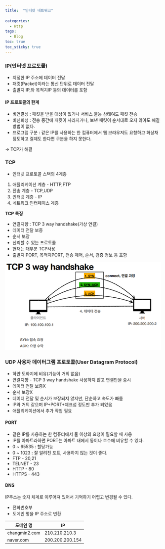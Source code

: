 ```yaml
---
title:  "인터넷 네트워크"

categories:
  - Http
tags:
  - Blog
toc: true
toc_sticky: true
---
```


### IP(인터넷 프로토콜)

- 지정한 IP 주소에 데이터 전달
- 패킷(Packet)이라는 통신 단위로 데이터 전달
- 출발지 IP,와 목적지IP 등의 데이터를 포함

#### IP 프로토콜의 한계

- 비연결성 : 패킷을 받을 대상이 없거나 서비스 불능 상태여도 패킷 전송
- 비신뢰성 : 전송 중간에 패킷이 사라지거나, 보낸 패킷이 순서대로 오지 않아도 해결 방법이 없다.
- 프로그램 구분 : 같은 IP를 사용하는 한 컴퓨터에서 웹 브라우저도 요청하고 화상채팅도하고 결제도 한다면 구분을 하지 못한다.

-> TCP가 해결

### TCP

- 인터넷 프로토콜 스택의 4계층
1. 애플리케이션 계층 - HTTP,FTP
2. 전송 계층 - TCP,UDP
3. 인터넷 계층 - IP
4. 네트워크 인터페이스 계층

**TCP 특징**
- 연결지향 : TCP 3 way handshake(가상 연결)
- 데이터 전달 보증
- 순서 보장
- 신뢰할 수 있는 프로토콜
- 현재는 대부분 TCP사용
- 출발지 PORT, 목적지PORT, 전송 제어, 순서, 검증 정보 등 포함

![GitHub Logo](/image/3wayhandshake.png)

### UDP 사용자 데이터그램 프로토콜(User Datagram Protocol)

- 하얀 도화지에 비유(기능이 거의 없음)
- 연결지향 - TCP 3 way handshake 사용하지 않고 연결만을 중시
- 데이터 전달 보증X
- 순서 보장X
- 데이터 전달 및 순서가 보장되지 않지만, 단순하고 속도가 빠름
- IP와 거의 같으며 IP+PORT+체크섬 정도만 추가 되었음
- 애플리케이션에서 추가 작업 필요

#### PORT

- 같은 IP를 사용하는 한 컴퓨터에서 둘 이상의 요청이 필요할 때 사용
- IP를 아파트라하면 PORT는 아파트 내에서 동이나 호수에 비유할 수 있다.
- 0 ~ 65535 : 할당가능
- 0 ~ 1023 : 잘 알려진 포트, 사용하지 않는 것이 좋다.
- FTP - 20,21
- TELNET - 23
- HTTP - 80
- HTTPS - 443

#### DNS

IP주소는 숫자 체계로 이루어져 있어서 기억하기 어렵고 변경될 수 있다.

- 전화번호부
- 도메인 명을 IP 주소로 변환

|도메인 명|IP|
|------|---|
|changmin2.com|210.210.210.3|
|naver.com|200.200.200.154|






 